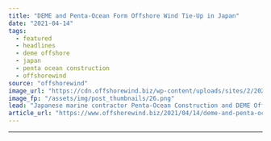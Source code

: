 ```yaml
---
title: "DEME and Penta-Ocean Form Offshore Wind Tie-Up in Japan"
date: "2021-04-14"
tags: 
  - featured
  - headlines
  - deme offshore
  - japan
  - penta ocean construction
  - offshorewind
source: "offshorewind"
image_url: "https://cdn.offshorewind.biz/wp-content/uploads/sites/2/2021/04/14094506/DEME-and-Penta-Ocean-Form-Offshore-Wind-Tie-Up-in-Japan.png"
image_fp: "/assets/img/post_thumbnails/26.png"
lead: "Japanese marine contractor Penta-Ocean Construction and DEME Offshore have signed a Memorandum of Agreement"
article_url: "https://www.offshorewind.biz/2021/04/14/deme-and-penta-ocean-form-offshore-wind-tie-up-in-japan/"
---
```


---
